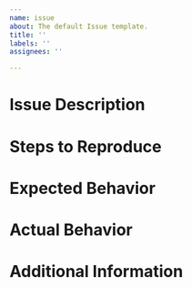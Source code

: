 ```yaml
---
name: issue
about: The default Issue template.
title: ''
labels: ''
assignees: ''

---
```


# Issue Description
<!-- Please provide a brief description of the issue -->

# Steps to Reproduce
<!-- Please provide the steps to reproduce the issue -->

# Expected Behavior
<!-- Please describe what you expected to happen -->

# Actual Behavior
<!-- Please describe what actually happened -->

# Additional Information
<!-- Please provide any additional information that may be helpful in resolving the issue -->